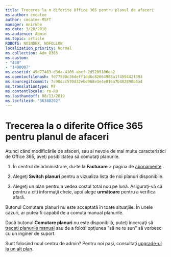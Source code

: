```yaml
---
title: Trecerea la o diferite Office 365 pentru planul de afaceri
ms.author: cmcatee
author: cmcatee-MSFT
manager: mnirkhe
ms.date: 3/20/2018
ms.audience: Admin
ms.topic: article
ROBOTS: NOINDEX, NOFOLLOW
localization_priority: Normal
ms.collection: Adm_O365
ms.custom:
- "438"
- "1400007"
ms.assetid: 49d77463-d3da-4106-abcf-2d5209106ea2
ms.openlocfilehash: fd77590c36deff1dd6c82664988a1f459442f393
ms.sourcegitcommit: 7c90dcc570d32ebd968e3e4e816a7b482890b3a4
ms.translationtype: MT
ms.contentlocale: ro-RO
ms.lasthandoff: 08/13/2019
ms.locfileid: "36388202"
---
```

# <a name="switch-to-a-different-office-365-for-business-plan"></a>Trecerea la o diferite Office 365 pentru planul de afaceri

Atunci când modificările de afaceri, sau ai nevoie de mai multe caracteristici de Office 365, aveţi posibilitatea să comutaţi planurile.
  
1. În centrul de administrare, du-te la **Facturare** \> pagina de [abonamente](https://go.microsoft.com/fwlink/p/?linkid=842054) .

2. Alegeţi **Switch planuri** pentru a vizualiza lista de noi planuri disponibile.

3. Alegeţi un plan pentru a vedea costul total nou pe lună. Asiguraţi-vă că pentru a citi informaţii cheie, apoi alege **următoare** pentru a verifica afară.

Butonul Comutare planuri nu este acceptată în toate situaţiile. În unele cazuri, ar putea fi capabil de a comuta manual planurile.
  
Dacă butonul **Comutare planuri** nu este disponibilă, puteţi încercaţi să [treceţi planurile manual](https://docs.microsoft.com/en-us/office365/admin/misc/switch-plans-manually) sau de a folosi opţiunea "să ne te sun" să vorbesc cu un inginer de suport.
  
Sunt folosind noul centru de admin? Pentru noi paşi, consultaţi [upgrade-ul la un alt plan](https://docs.microsoft.com/en-us/office365/admin/subscriptions-and-billing/upgrade-to-different-plan).  